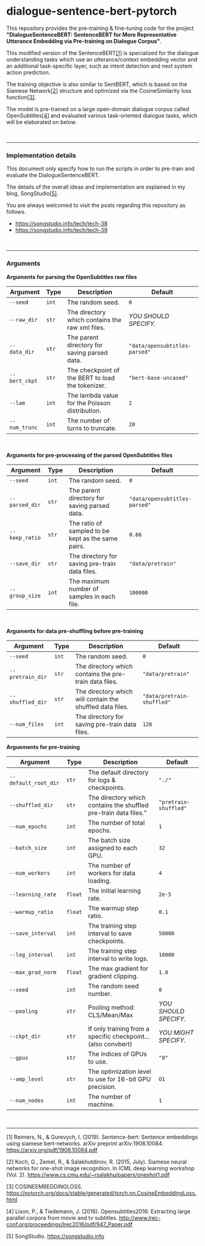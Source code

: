 # dialogue-sentence-bert-pytorch
This repository provides the pre-training & fine-tuning code for the project **"DialogueSentenceBERT: SentenceBERT for More Representative Utterance Embedding via Pre-training on Dialogue Corpus"**.

This modified version of the SentenceBERT[[1]](#1) is specialized for the dialogue understanding tasks which use an utterance/context embedding vector and an additional task-specific layer, such as intent detection and next system action prediction.

The training objective is also similar to SentBERT, which is based on the Siamese Network[[2]](#2) structure and optimized via the CosineSimilarity loss function[[3]](#3).

The model is pre-trained on a large open-domain dialogue corpus called OpenSubtitles[[4]](#4) and evaluated various task-oriented dialogue tasks, which will be elaborated on below.

<br/>

---

### Implementation details

This document only specify how to run the scripts in order to pre-train and evaluate the DialogueSentenceBERT.

The details of the overall ideas and implementation are explained in my blog, SongStudio[[5]](#5).

You are always welcomed to visit the posts regarding this repository as follows.

- https://songstudio.info/tech/tech-38
- https://songstudio.info/tech/tech-39

<br/>

---

### Arguments

**Arguments for parsing the OpenSubtitles raw files**

| Argument      | Type  | Description                                       | Default                       |
| ------------- | ----- | ------------------------------------------------- | ----------------------------- |
| `--seed`      | `int` | The random seed.                                  | `0`                           |
| `--raw_dir`   | `str` | The directory which contains the raw xml files.   | *YOU SHOULD SPECIFY.*         |
| `--data_dir`  | `str` | The parent directory for saving parsed data.      | `"data/opensubtitles-parsed"` |
| `--bert_ckpt` | `str` | The checkpoint of the BERT to load the tokenizer. | `"bert-base-uncased"`         |
| `--lam`       | `int` | The lambda value for the Poisson distribution.    | `2`                           |
| `--num_trunc` | `int` | The number of turns to truncate.                  | `20`                          |

<br/>

**Arguments for pre-processing of the parsed OpenSubtitles files**

| Argument       | Type  | Description                                        | Default                       |
| -------------- | ----- | -------------------------------------------------- | ----------------------------- |
| `--seed`       | `int` | The random seed.                                   | `0`                           |
| `--parsed_dir` | `str` | The parent directory for saving parsed data.       | `"data/opensubtitles-parsed"` |
| `--keep_ratio` | `str` | The ratio of sampled to be kept as the same pairs. | `0.66`                        |
| `--save_dir`   | `str` | The directory for saving pre-train data files.     | `"data/pretrain"`             |
| `--group_size` | `int` | The maximum number of samples in each file.        | `100000`                      |

<br/>

**Arguments for data pre-shuffling before pre-training**

| Argument         | Type  | Description                                               | Default                    |
| ---------------- | ----- | --------------------------------------------------------- | -------------------------- |
| `--seed`         | `int` | The random seed.                                          | `0`                        |
| `--pretrain_dir` | `str` | The directory which contains the pre-train data files.    | `"data/pretrain"`          |
| `--shuffled_dir` | `str` | The directory which will contain the shuffled data files. | `"data/pretrain-shuffled"` |
| `--num_files`    | `int` | The directory for saving pre-train data files.            | `128`                      |

**Arguements for pre-training**

| Argument             | Type    | Description                                                  | Default               |
| -------------------- | ------- | ------------------------------------------------------------ | --------------------- |
| `--default_root_dir` | `str`   | The default directory for logs & checkpoints.                | `"./"`                |
| `--shuffled_dir`     | `str`   | The directory which contains the shuffled pre-train data files." | `"pretrain-shuffled"` |
| `--num_epochs`       | `int`   | The number of total epochs.                                  | `1`                   |
| `--batch_size`       | `int`   | The batch size assigned to each GPU.                         | `32`                  |
| `--num_workers`      | `int`   | The number of workers for data loading.                      | `4`                   |
| `--learning_rate`    | `float` | The initial learning rate.                                   | `2e-5`                |
| `--warmup_ratio`     | `float` | The warmup step ratio.                                       | `0.1`                 |
| `--save_interval`    | `int`   | The training step interval to save checkpoints.              | `50000`               |
| `--log_interval`     | `int`   | The training step interval to write logs.                    | `10000`               |
| `--max_grad_norm`    | `float` | The max gradient for gradient clipping.                      | `1.0`                 |
| `--seed`             | `int`   | The random seed number.                                      | `0`                   |
| `--pooling`          | `str`   | Pooling method: CLS/Mean/Max                                 | *YOU SHOULD SPECIFY.* |
| `--ckpt_dir`         | `str`   | If only training from a specific checkpoint... (also convbert) | *YOU MIGHT SPECIFY.*  |
| `--gpus`             | `str`   | The indices of GPUs to use.                                  | `"0"`                 |
| `--amp_level`        | `str`   | The optimization level to use for 16-bit GPU precision.      | `O1`                  |
| `--num_nodes`        | `int`   | The number of machine.                                       | `1`                   |

<br/>

---

<a id="1">[1]</a> Reimers, N., & Gurevych, I. (2019). Sentence-bert: Sentence embeddings using siamese bert-networks. arXiv preprint arXiv:1908.10084. <a href="https://arxiv.org/pdf/1908.10084.pdf">https://arxiv.org/pdf/1908.10084.pdf</a>

<a id="2">[2]</a> Koch, G., Zemel, R., & Salakhutdinov, R. (2015, July). Siamese neural networks for one-shot image recognition. In ICML deep learning workshop (Vol. 2). <a href="https://www.cs.cmu.edu/~rsalakhu/papers/oneshot1.pdf">https://www.cs.cmu.edu/~rsalakhu/papers/oneshot1.pdf</a>

<a id="3">[3]</a> COSINEEMBEDDINGLOSS. <a href="https://pytorch.org/docs/stable/generated/torch.nn.CosineEmbeddingLoss.html">https://pytorch.org/docs/stable/generated/torch.nn.CosineEmbeddingLoss.html</a>

<a id="4">[4]</a> Lison, P., & Tiedemann, J. (2016). Opensubtitles2016: Extracting large parallel corpora from movie and tv subtitles. <a href="http://www.lrec-conf.org/proceedings/lrec2016/pdf/947_Paper.pdf">http://www.lrec-conf.org/proceedings/lrec2016/pdf/947_Paper.pdf</a>

<a id="5">[5]</a> SongStudio. <a href="https://songstudio.info/">https://songstudio.info</a>